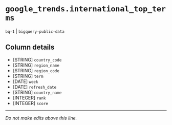 # `google_trends.international_top_terms`
`bq-1` | `bigquery-public-data`

## Column details
* [STRING]    `country_code`
* [STRING]    `region_name`
* [STRING]    `region_code`
* [STRING]    `term`
* [DATE]      `week`
* [DATE]      `refresh_date`
* [STRING]    `country_name`
* [INTEGER]   `rank`
* [INTEGER]   `score`

-------------------------------------------------------------------------------
*Do not make edits above this line.*
